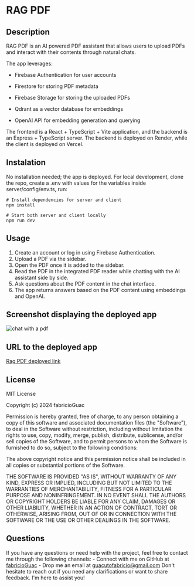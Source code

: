 # RAG PDF

## Description 

RAG PDF is an AI powered PDF assistant that allows users to upload PDFs and interact with their contents through natural chats.

The app leverages:

* Firebase Authentication for user accounts

* Firestore for storing PDF metadata

* Firebase Storage for storing the uploaded PDFs

* Qdrant as a vector database for embeddings

* OpenAI API for embedding generation and querying

The frontend is a React + TypeScript + Vite application, and the backend is an Express + TypeScript server. The backend is deployed on Render, while the client is deployed on Vercel.

## Instalation

No installation needed; the app is deployed. For local development, clone the repo, create a .env with values for the variables inside server/config/env.ts, run: 

```
# Install dependencies for server and client
npm install

# Start both server and client locally
npm run dev

```

## Usage

1. Create an account or log in using Firebase Authentication.
2. Upload a PDF via the sidebar.
3. Open the PDF once it is added to the sidebar.
4. Read the PDF in the integrated PDF reader while chatting with the AI assistant side by side.
5. Ask questions about the PDF content in the chat interface.
6. The app returns answers based on the PDF content using embeddings and OpenAI.


## Screenshot displaying the deployed app

![chat with a pdf](./client/public/)

## URL to the deployed app

[Rag PDF deployed link](https://rag-pdf-psi.vercel.app/)

## License

MIT License

Copyright (c) 2024 fabricioGuac

Permission is hereby granted, free of charge, to any person obtaining a copy
of this software and associated documentation files (the "Software"), to deal
in the Software without restriction, including without limitation the rights
to use, copy, modify, merge, publish, distribute, sublicense, and/or sell
copies of the Software, and to permit persons to whom the Software is
furnished to do so, subject to the following conditions:

The above copyright notice and this permission notice shall be included in all
copies or substantial portions of the Software.

THE SOFTWARE IS PROVIDED "AS IS", WITHOUT WARRANTY OF ANY KIND, EXPRESS OR
IMPLIED, INCLUDING BUT NOT LIMITED TO THE WARRANTIES OF MERCHANTABILITY,
FITNESS FOR A PARTICULAR PURPOSE AND NONINFRINGEMENT. IN NO EVENT SHALL THE
AUTHORS OR COPYRIGHT HOLDERS BE LIABLE FOR ANY CLAIM, DAMAGES OR OTHER
LIABILITY, WHETHER IN AN ACTION OF CONTRACT, TORT OR OTHERWISE, ARISING FROM,
OUT OF OR IN CONNECTION WITH THE SOFTWARE OR THE USE OR OTHER DEALINGS IN THE
SOFTWARE.

## Questions

If you have any questions or need help with the project, feel free to contact me through the following channels: - Connect with me on GitHub at [fabricioGuac](https://github.com/fabricioGuac)  - Drop me an email at [guacutofabricio@gmail.com](https://github.com/guacutofabricio@gmail.com)   Don't hesitate to reach out if you need any clarifications or want to share feedback. I'm here to assist you!